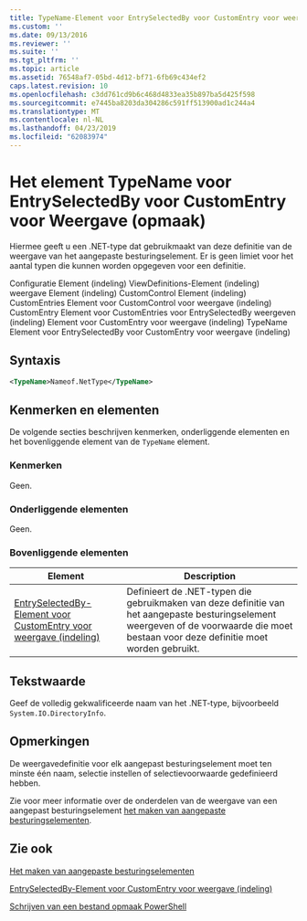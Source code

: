 ```yaml
---
title: TypeName-Element voor EntrySelectedBy voor CustomEntry voor weergave (indeling) | Microsoft Docs
ms.custom: ''
ms.date: 09/13/2016
ms.reviewer: ''
ms.suite: ''
ms.tgt_pltfrm: ''
ms.topic: article
ms.assetid: 76548af7-05bd-4d12-bf71-6fb69c434ef2
caps.latest.revision: 10
ms.openlocfilehash: c3dd761cd9b6c468d4833ea35b897ba5d425f598
ms.sourcegitcommit: e7445ba8203da304286c591ff513900ad1c244a4
ms.translationtype: MT
ms.contentlocale: nl-NL
ms.lasthandoff: 04/23/2019
ms.locfileid: "62083974"
---
```

# <a name="typename-element-for-entryselectedby-for-customentry-for-view-format"></a>Het element TypeName voor EntrySelectedBy voor CustomEntry voor Weergave (opmaak)

Hiermee geeft u een .NET-type dat gebruikmaakt van deze definitie van de weergave van het aangepaste besturingselement. Er is geen limiet voor het aantal typen die kunnen worden opgegeven voor een definitie.

Configuratie Element (indeling) ViewDefinitions-Element (indeling) weergave Element (indeling) CustomControl Element (indeling) CustomEntries Element voor CustomControl voor weergave (indeling) CustomEntry Element voor CustomEntries voor EntrySelectedBy weergeven (indeling) Element voor CustomEntry voor weergave (indeling) TypeName Element voor EntrySelectedBy voor CustomEntry voor weergave (indeling)

## <a name="syntax"></a>Syntaxis

```xml
<TypeName>Nameof.NetType</TypeName>
```

## <a name="attributes-and-elements"></a>Kenmerken en elementen

De volgende secties beschrijven kenmerken, onderliggende elementen en het bovenliggende element van de `TypeName` element.

### <a name="attributes"></a>Kenmerken

Geen.

### <a name="child-elements"></a>Onderliggende elementen

Geen.

### <a name="parent-elements"></a>Bovenliggende elementen

|Element|Description|
|-------------|-----------------|
|[EntrySelectedBy-Element voor CustomEntry voor weergave (indeling)](./entryselectedby-element-for-customentry-for-customcontrol-for-view-format.md)|Definieert de .NET-typen die gebruikmaken van deze definitie van het aangepaste besturingselement weergeven of de voorwaarde die moet bestaan voor deze definitie moet worden gebruikt.|

## <a name="text-value"></a>Tekstwaarde

Geef de volledig gekwalificeerde naam van het .NET-type, bijvoorbeeld `System.IO.DirectoryInfo`.

## <a name="remarks"></a>Opmerkingen

De weergavedefinitie voor elk aangepast besturingselement moet ten minste één naam, selectie instellen of selectievoorwaarde gedefinieerd hebben.

Zie voor meer informatie over de onderdelen van de weergave van een aangepast besturingselement [het maken van aangepaste besturingselementen](./creating-custom-controls.md).

## <a name="see-also"></a>Zie ook

[Het maken van aangepaste besturingselementen](./creating-custom-controls.md)

[EntrySelectedBy-Element voor CustomEntry voor weergave (indeling)](./entryselectedby-element-for-customentry-for-customcontrol-for-view-format.md)

[Schrijven van een bestand opmaak PowerShell](./writing-a-powershell-formatting-file.md)
